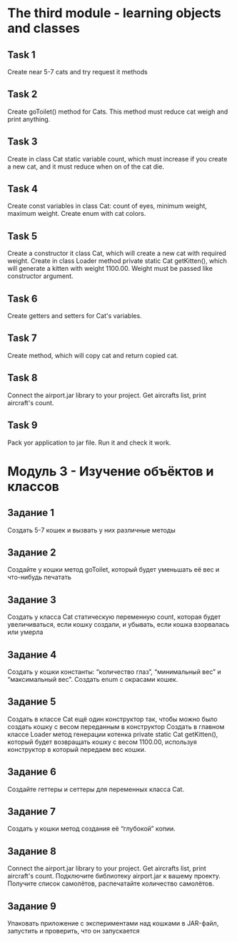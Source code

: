 The third module - learning objects and classes
=====================

Task 1
-----------------------------------
Create near 5-7 cats and try request it methods

Task 2
-----------------------------------
Create goToilet() method for Cats. This method must reduce cat weigh and print anything.

Task 3
-----------------------------------
Create in class Cat static variable count, which must increase if you create a new cat, and it must reduce when on of the cat die.

Task 4
-----------------------------------
Create const variables in class Cat: count of eyes, minimum weight, maximum weight.
Create enum with cat colors.

Task 5
-----------------------------------
Create a constructor it class Cat, which will create a new cat with required weight.
Create in class Loader method private static Cat getKitten(), which will generate a kitten with weight 1100.00. Weight must be passed like constructor argument.

Task 6
-----------------------------------
Create getters and setters for Cat's variables.

Task 7
-----------------------------------
Create method, which will copy cat and return copied cat.

Task 8
-----------------------------------
Connect the airport.jar library to your project. Get aircrafts list, print aircraft's count.

Task 9
-----------------------------------
Pack yor application to jar file. Run it and check it work.

Модуль 3 - Изучение объёктов и классов
=====================

Задание 1
-----------------------------------
Создать 5-7 кошек и вызвать у них различные методы

Задание 2
-----------------------------------
Создайте у кошки метод goToilet, который будет уменьшать её вес и что-нибудь печатать

Задание 3
-----------------------------------
Создать у класса Cat статическую переменную count, которая будет увеличиваться, если кошку создали, и убывать, если кошка взорвалась или умерла

Задание 4
-----------------------------------
Создать у кошки константы: “количество глаз”, “минимальный вес” и “максимальный вес”.
Создать enum с окрасами кошек.

Задание 5
-----------------------------------
Создать в классе Cat ещё один конструктор так, чтобы можно было создать кошку с весом переданным в конструктор
Создать в главном классе Loader метод генерации котенка private static Cat getKitten(), который будет возвращать кошку с весом 1100.00, используя конструктор в который передаем вес кошки.

Задание 6
-----------------------------------
Создайте геттеры и сеттеры для переменных класса Cat.

Задание 7
-----------------------------------
Создать у кошки метод создания её “глубокой” копии.

Задание 8
-----------------------------------
Connect the airport.jar library to your project. Get aircrafts list, print aircraft's count.
Подключите библиотеку airport.jar к вашему проекту. Получите список самолётов, распечатайте количество самолётов.

Задание 9
-----------------------------------
Упаковать приложение с экспериментами над кошками в JAR-файл, запустить и проверить, что он запускается